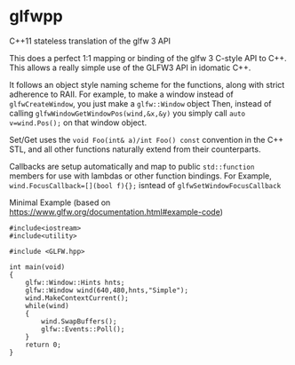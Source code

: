 # glfwpp
C++11 stateless translation of the glfw 3 API

This does a perfect 1:1 mapping or binding of the glfw 3 C-style API to C++.   This allows a really simple use of the GLFW3 API in idomatic C++.

It follows an object style naming scheme for the functions, along with strict adherence to RAII.  For example, to make a window instead of `glfwCreateWindow`, you just make a `glfw::Window` object
Then, instead of calling `glfwWindowGetWindowPos(wind,&x,&y)` you simply call `auto v=wind.Pos();` on that window object.   

Set/Get uses the `void Foo(int& a)/int Foo() const` convention in the C++ STL,  and all other functions naturally extend from their counterparts.

Callbacks are setup automatically and map to public `std::function` members for use with lambdas or other function bindings.  For Example, `wind.FocusCallback=[](bool f){};` isntead of `glfwSetWindowFocusCallback`

Minimal Example (based on https://www.glfw.org/documentation.html#example-code) 

	#include<iostream>
	#include<utility>

	#include <GLFW.hpp>

	int main(void)
	{
		glfw::Window::Hints hnts;
		glfw::Window wind(640,480,hnts,"Simple");
		wind.MakeContextCurrent();
		while(wind)
		{
			wind.SwapBuffers();
			glfw::Events::Poll();
		}
		return 0;
	}

